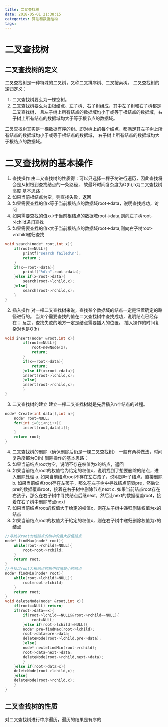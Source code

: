 ```yaml
---
title: 二叉查找树
date: 2018-05-01 21:38:15
categories: 算法和数据结构
tags: 
---
```

# 二叉查找树
## 二叉查找树的定义
二叉查找树是一种特殊的二叉树，又称二叉排序树、二叉搜索树。
二叉查找树的递归定义：
1. 二叉查找树要么为一棵空树。
2. 二叉查找树要么为由根结点、左子树、右子树组成，其中左子树和右子树都是二叉查找树，
且左子树上所有结点的数据域均小于或等于根结点的数据域，右子树上所有结点的数据域均大于等于根节点的数据域。

二叉查找树其实是一棵数据有序的树。即对树上的每个结点，都满足其左子树上所有结点的数据域均小于或等于根结点的数据域，
右子树上所有结点的数据域均大于根结点的数据域。
# 二叉查找树的基本操作
1. 查找操作
由二叉查找树的性质得：可以只选择一棵子树进行遍历，因此查找将会是从树根到查找结点的一条路径，
故最坏时间复杂度为O(h),h为二叉查找树高度
基本思路：
1. 如果当前根结点为空，则查找失败，返回
2. 如果需要查找的值x等于当前根结点的数据域root->data，说明查找成功，访问
3. 如果需要查找的值x小于当前根结点的数据域root->data,则向左子树root->lchild递归查找
4. 如果需要查找的值x大于当前根结点的数据域root->data,则向右子树root->rchild递归查找
```cpp
void search(node* root,int x){
    if(root==NULL){
        printf("search failed\n");
        return ;
    }
    if(x==root->data){
        printf("%d\n",root->data);
    }else if(x<root->data){
        search(root->lchild,x);
    }else{
        search(root->rchild,x);
    }
}
```
2. 插入操作
对一棵二叉查找树来说，查找某个数据域的结点一定是沿着确定的路径进行的。
当某个需要查找的值在二叉查找树中查找成功，说明结点已经存在；
反之，查找失败的地方一定是结点需要插入的位置。
插入操作的时间复杂对也是O(h)
```cpp
void insert(node* &root,int x){
        if(root==NULL){
            root=newNode(x);
            return;
        }
        if(x==root->data){
            return;
        }else if(x<root->data){
        insert(root->lchild,x);
        }else{
        insert(root->rchild,x);
        }
}
```
3. 二叉查找树的建立
建立一棵二叉查找树就是先后插入n个结点的过程。
```cpp
node* Create(int data[],int n){
    node* root=NULL;
    for(int i=0;i<n;i++){
        insert(root,data[i]);
    }
    return root;
}
```
4. 二叉查找树的删除（确保删除后仍是一棵二叉查找树）
一般有两种做法，时间复杂度都为O(h)
删除操作的基本思路：
1. 如果当前结点root为空，说明不存在权值为x的结点，返回
2. 如果当前结点root的权值恰为给定的权值x，说明找到了想要删除的结点，进入删除处理
  a. 如果当前结点root不存在左右孩子，说明是叶子结点，直接删除
  b. 如果当前结点root存在左孩子，那么在左子树中寻找结点前驱pre，然后让pre的数据覆盖root，接着在右子树中删除节点next
  c. 如果当前结点root存在右孩子，那么在右子树中寻找结点后继next，然后让next的数据覆盖root，接着在右子树中删除节点next
3. 如果当前结点root的权值大于给定的权值x，则在左子树中递归删除权值为x的结点
4. 如果当前结点root的权值大于給定的权值x，则在右子树中递归删除权值为x的结点
```cpp
//寻找以root为根结点的树中的最大权值结点
node* findMax(node* root){
    while(root->rchild!=NULL){
        root=root->rchild;
    }
    return root;
}
//寻找以root为根结点的树中权值最小的结点
node* findMin(node* root){
    while(root->lchild!=NULL){
        root=root->lchild;
    }
    return root;
}
void deleteNode(node* &root,int x){
    if(root==NULL) return;
    if(root->data==x){
        if(root->lchild==NULL&&root->rchild==NULL){
            root=NULL;
        }else if(root->lchild!=NULL){
        node* pre=findMax(root->lchild);
        root->data=pre->data;
        deleteNode(root->lchild,pre->data);
        }else{
        node* next=findMin(root->rchild);
        root->data=next->data;
        deleteNode(root->rchild,next->data);
        }
    }else if(root->data>x){
    deleteNode(root->lchild,x);
    }else{
    deleteNode(root->rchild,x);
    }
}
```
## 二叉查找树的性质
对二叉查找树进行中序遍历，遍历的结果是有序的
